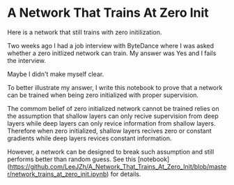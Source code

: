 # A Network That Trains At Zero Init
Here is a network that still trains with zero initilization.

Two weeks ago I had a job interview with ByteDance where I was asked whether a zero initlized network can train. My answer was Yes and I fails the interview. 

Maybe I didn't make myself clear. 

To better illustrate my answer, I write this notebook to prove that a network can be trained when being zero initialized with proper supervision. 

The commom belief of zero initialized network cannot be trained relies on the assumption that shallow layers can only recive supervision from deep layers while deep layers can only revice information from shallow layers. Therefore when zero initialized, shallow layers recives zero or constant gradients while deep layers revices constant information.

However, a network can be designed to break such assumption and still performs better than random guess. See this [notebook] (https://github.com/LeeJZh/A_Network_That_Trains_At_Zero_Init/blob/master/network_trains_at_zero_init.ipynb) for details. 
